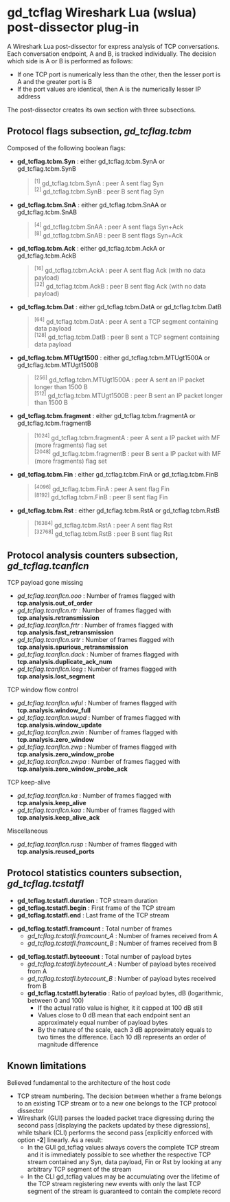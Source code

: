<h1><b>gd_tcflag</b> Wireshark Lua (wslua) post-dissector plug-in</h1>

<p>
A Wireshark Lua post-dissector for express analysis of TCP conversations.<br>
Each conversation endpoint, A and B, is tracked individually. The decision which side is A or B is performed as follows:
<ul>
 <li>If one TCP port is numerically less than the other, then the lesser port is A and the greater port is B</li>
 <li>If the port values are identical, then A is the numerically lesser IP address</li>
</ul>
The post-dissector creates its own section with three subsections.
</p>

<h2>Protocol flags subsection, <i>gd_tcflag.tcbm</i></h2>
    
<p>
Composed of the following boolean flags:
<ul>
 <li><b>gd_tcflag.tcbm.Syn</b> : either gd_tcflag.tcbm.SynA or gd_tcflag.tcbm.SynB
  <blockquote>
  <sup>[1]</sup> gd_tcflag.tcbm.SynA : peer A sent flag Syn<br>
  <sup>[2]</sup> gd_tcflag.tcbm.SynB : peer B sent flag Syn
  </blockquote>
 </li>
 <li><b>gd_tcflag.tcbm.SnA</b> : either gd_tcflag.tcbm.SnAA or gd_tcflag.tcbm.SnAB
  <blockquote>
  <sup>[4]</sup> gd_tcflag.tcbm.SnAA : peer A sent flags Syn+Ack<br>
  <sup>[8]</sup> gd_tcflag.tcbm.SnAB : peer B sent flags Syn+Ack
  </blockquote>
 </li>
 <li><b>gd_tcflag.tcbm.Ack</b> : either gd_tcflag.tcbm.AckA or gd_tcflag.tcbm.AckB
  <blockquote>
  <sup>[16]</sup> gd_tcflag.tcbm.AckA : peer A sent flag Ack (with no data payload)<br>
  <sup>[32]</sup> gd_tcflag.tcbm.AckB : peer B sent flag Ack (with no data payload)
  </blockquote>
</li>
 <li><b>gd_tcflag.tcbm.Dat</b> : either gd_tcflag.tcbm.DatA or gd_tcflag.tcbm.DatB
  <blockquote>
  <sup>[64]</sup> gd_tcflag.tcbm.DatA : peer A sent a TCP segment containing data payload<br>
  <sup>[128]</sup> gd_tcflag.tcbm.DatB : peer B sent a TCP segment containing data payload
  </blockquote>
 </li>
 <li><b>gd_tcflag.tcbm.MTUgt1500</b> : either gd_tcflag.tcbm.MTUgt1500A or gd_tcflag.tcbm.MTUgt1500B
  <blockquote>
   <sup>[256]</sup> gd_tcflag.tcbm.MTUgt1500A : peer A sent an IP packet longer than 1500 B<br>
   <sup>[512]</sup> gd_tcflag.tcbm.MTUgt1500B : peer B sent an IP packet longer than 1500 B
  </blockquote>
 </li>
 <li><b>gd_tcflag.tcbm.fragment</b> : either gd_tcflag.tcbm.fragmentA or gd_tcflag.tcbm.fragmentB
  <blockquote>
    <sup>[1024]</sup> gd_tcflag.tcbm.fragmentA : peer A sent a IP packet with MF (more fragments) flag set<br>
    <sup>[2048]</sup> gd_tcflag.tcbm.fragmentB : peer B sent a IP packet with MF (more fragments) flag set
  </blockquote>
 </li>
 <li><b>gd_tcflag.tcbm.Fin</b> : either gd_tcflag.tcbm.FinA or gd_tcflag.tcbm.FinB
  <blockquote>
   <sup>[4096]</sup> gd_tcflag.tcbm.FinA : peer A sent flag Fin<br>
   <sup>[8192]</sup> gd_tcflag.tcbm.FinB : peer B sent flag Fin
  </blockquote>
 </li>
 <li><b>gd_tcflag.tcbm.Rst</b> : either gd_tcflag.tcbm.RstA or gd_tcflag.tcbm.RstB
  <blockquote>
   <sup>[16384]</sup> gd_tcflag.tcbm.RstA : peer A sent flag Rst<br>
   <sup>[32768]</sup> gd_tcflag.tcbm.RstB : peer B sent flag Rst
  </blockquote>
 </li>
</ul>
</p>

<h2>Protocol analysis counters subsection, <i>gd_tcflag.tcanflcn</i></h2>

<p>
TCP payload gone missing
 <ul>
  <li><i>gd_tcflag.tcanflcn.ooo</i> : Number of frames flagged with <b>tcp.analysis.out_of_order</b></li>
  <li><i>gd_tcflag.tcanflcn.rtr</i> : Number of frames flagged with <b>tcp.analysis.retransmission</b></li>
  <li><i>gd_tcflag.tcanflcn.frtr</i> : Number of frames flagged with <b>tcp.analysis.fast_retransmission</b></li>
  <li><i>gd_tcflag.tcanflcn.srtr</i> : Number of frames flagged with <b>tcp.analysis.spurious_retransmission</b></li>
  <li><i>gd_tcflag.tcanflcn.dack</i> : Number of frames flagged with <b>tcp.analysis.duplicate_ack_num</b></li>
  <li><i>gd_tcflag.tcanflcn.losg</i> : Number of frames flagged with <b>tcp.analysis.lost_segment</b></li>
 </ul>
</p>

<p>
TCP window flow control
<ul>
 <li><i>gd_tcflag.tcanflcn.wful</i> : Number of frames flagged with <b>tcp.analysis.window_full</b></li>
 <li><i>gd_tcflag.tcanflcn.wupd</i> : Number of frames flagged with <b>tcp.analysis.window_update</b></li>
 <li><i>gd_tcflag.tcanflcn.zwin</i> : Number of frames flagged with <b>tcp.analysis.zero_window</b></li>
 <li><i>gd_tcflag.tcanflcn.zwp</i> : Number of frames flagged with <b>tcp.analysis.zero_window_probe</b></li>
 <li><i>gd_tcflag.tcanflcn.zwpa</i> : Number of frames flagged with <b>tcp.analysis.zero_window_probe_ack</b></li>
</ul>
</p>

<p>
TCP keep-alive
<ul>
 <li><i>gd_tcflag.tcanflcn.ka</i> : Number of frames flagged with <b>tcp.analysis.keep_alive</b></li>
 <li><i>gd_tcflag.tcanflcn.kaa</i> : Number of frames flagged with <b>tcp.analysis.keep_alive_ack</b></li>
</ul>
</p>

<p>
Miscellaneous
<ul><li><i>gd_tcflag.tcanflcn.rusp</i> : Number of frames flagged with <b>tcp.analysis.reused_ports</b></li></ul>
</p>

<h2>Protocol statistics counters subsection, <i>gd_tcflag.tcstatfl</i></h2>

<p>
 <ul>
  <li><b>gd_tcflag.tcstatfl.duration</b> : TCP stream duration</li>
  <li><b>gd_tcflag.tcstatfl.begin</b> : First frame of the TCP stream</li>
  <li><b>gd_tcflag.tcstatfl.end</b> : Last frame of the TCP stream</li>
 </ul>
</p>

<p>
 <ul>
  <li><b>gd_tcflag.tcstatfl.framcount</b> : Total number of frames
   <ul>
    <li><i>gd_tcflag.tcstatfl.framcount_A</i> : Number of frames received from A</li>
    <li><i>gd_tcflag.tcstatfl.framcount_B</i> : Number of frames received from B</li>
   </ul>
  </li> 
 </ul>
</p>

<p>
<ul>
 <li><b>gd_tcflag.tcstatfl.bytecount</b> : Total number of payload bytes
  <ul>
   <li><i>gd_tcflag.tcstatfl.bytecount_A</i> : Number of payload bytes received from A</li>
   <li><i>gd_tcflag.tcstatfl.bytecount_B</i> : Number of payload bytes received from B</li>
   <li><b>gd_tcflag.tcstatfl.byteratio</b> : Ratio of payload bytes, dB (logarithmic, between 0 and 100)
    <ul>
     <li>If the actual ratio value is higher, it it capped at 100 dB still</li>
     <li>Values close to 0 dB mean that each endpoint sent an approximately equal number of payload bytes</li>
     <li>By the nature of the scale, each 3 dB approximately equals to two times the difference. Each 10 dB represents an order of magnitude difference</li>
    </ul>
   </li>
  </ul>
 </li>
</ul>
</p>

<h2>Known limitations</h2>

<p>
Believed fundamental to the architecture of the host code
</p>

<p>
<ul>
 <li>TCP stream numbering. The decision between whether a frame belongs to an existing TCP stream or to a new one belongs to the TCP protocol dissector</li>
  <li>Wireshark (GUI) parses the loaded packet trace digressing during the second pass [displaying the packets updated by these digressions], while tshark (CLI) performs the second pass [explicitly enforced with option <b>-2</b>] linearly. As a result:
<ul>
 <li>In the GUI gd_tcflag values always covers the complete TCP stream and it is immediately possible to see whether the respective TCP stream contained any Syn, data payload, Fin or Rst by looking at any arbitrary TCP segment of the stream</li>
 <li>In the CLI gd_tcflag values may be accumulating over the lifetime of the TCP stream registering new events with only the last TCP segment of the stream is guaranteed to contain the complete record</li>
</ul>
 </li>
 </ul>

